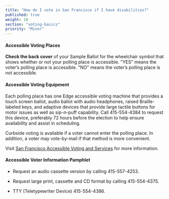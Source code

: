 ```yaml
---
title: "How do I vote in San Francisco if I have disabilities?"
published: true
weight: 10
section: "voting-basics"
priority: "Minor"
---
```


#### Accessible Voting Places  

**Check the back cover** of your Sample Ballot for the wheelchair symbol that shows whether or not your polling place is accessible. "YES" means the voter’s polling place is accessible. "NO" means the voter’s polling place is not accessible.  

#### Accessible Voting Equipment  

Each polling place has one Edge accessible voting machine that provides a touch screen ballot, audio ballot with audio headphones, raised Braille-labeled keys, and adaptive devices that provide large tactile buttons for motor issues as well as sip-n-puff capability. Call 415-554-4384 to request this device, preferably 72 hours before the election to help ensure availability and assist in scheduling.  

Curbside voting is available if a voter cannot enter the polling place. In addition, a voter may vote-by-mail if that method is more convenient.  

Visit [San Francisco Accessible Voting and Services](http://sfgov.org/elections/accessible-voting-and-services) for more information.  

#### Accessible Voter Information Pamphlet  

- Request an audio cassette version by calling 415-557-4253.  

- Request large print, cassette and CD format by calling 415-554-4375.  

- TTY (Teletypewriter Device) 415-554-4386.  
